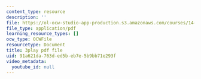 ```yaml
---
content_type: resource
description: ''
file: https://ol-ocw-studio-app-production.s3.amazonaws.com/courses/14-01sc-principles-of-microeconomics-fall-2011/91a621da763ded5beb7e5b9bb71e293f_RFTa52F8YZ0.pdf
file_type: application/pdf
learning_resource_types: []
ocw_type: OCWFile
resourcetype: Document
title: 3play pdf file
uid: 91a621da-763d-ed5b-eb7e-5b9bb71e293f
video_metadata:
  youtube_id: null
---
```


